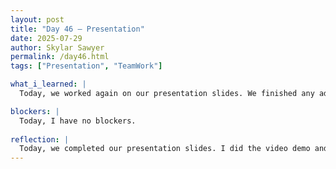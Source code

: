 ```yaml
---
layout: post
title: "Day 46 – Presentation"
date: 2025-07-29
author: Skylar Sawyer
permalink: /day46.html
tags: ["Presentation", "TeamWork"]

what_i_learned: |
  Today, we worked again on our presentation slides. We finished any additional fixes and I completed the voice demo for the slides. We practiced how we would present and basically spent the whole day doing that. They are looking great.

blockers: |
  Today, I have no blockers.
  
reflection: |
  Today, we completed our presentation slides. I did the video demo and it was fairly easy to complete within 3 minutes. I hope we have enough time because we have a good amount of slides. I am looking forward to doing the presentation and showing what we have done. 
--- 
```

